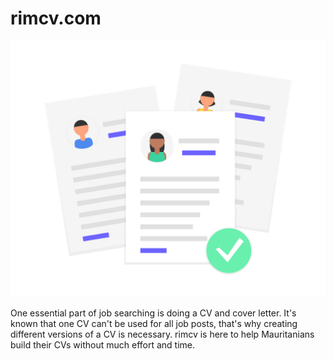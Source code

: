 # rimcv.com

![CV](undraw_cv.png)

One essential part of job searching is doing a CV and cover letter. It's known that one CV can't be used for all job posts, that's why creating different versions of a CV is necessary. rimcv is here to help Mauritanians build their CVs without much effort and time.

